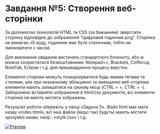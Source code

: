# Завдання №5: Створення веб-сторінки

За допомогою технологій HTML та CSS (за бажанням) зверстати сторінку відповідно до зображення “Цифровий годинник.png”. Сторінка не вимагає JS коду, годинник має бути статичним, тобто не змінюватися з часом.

Для виконання завдання вистачить стандартного блокноту, або ж можна скористатися безкоштовними: Notepad++, Brackets, Coffecup, NoteTab, Eclipse і т.д. для пришвидшення процесу верстки.

Елементи сторінки можуть позиціонуватися будь-якими тегами та стилями, але при незначному збільшенні та зменшенні веб-сторінки елементи мають залишатися на своєму місці (CTRL + +, CTRL + -). Заборонено вставляти зображення в html/css документи, всі елементи сторінки не мають містити зображень.

Результат роботи збережіть у папці «Задача 5». Файл html має мати назву «index.html», всі інші файли (якщо такі будуть) мають містити зрозумілі назви, напр.: «style.css» і т.д.

[![Preview](https://github.com/nieopierzony/clock/blob/main/Цифровий%20годинник.png?raw=true)](https://nieopierzony.github.io/clock/)
